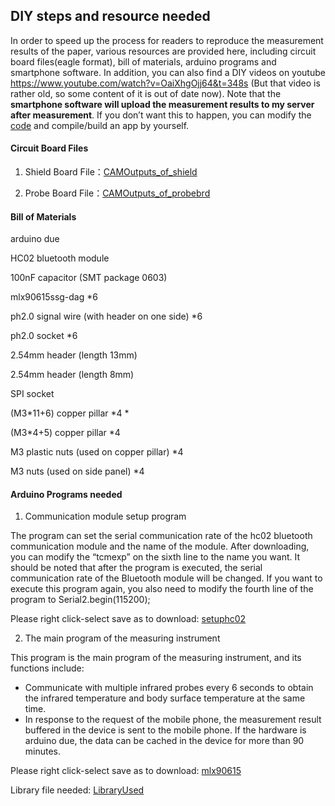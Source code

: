## DIY steps and resource needed

In order to speed up the process for readers to reproduce the measurement results of the paper, various resources are provided here, including circuit board files(eagle format), bill of materials, arduino programs and smartphone software. In addition, you can also find a DIY videos on youtube https://www.youtube.com/watch?v=OaiXhgOjj64&t=348s (But that video is rather old, so some content of it is out of date now). Note that the **smartphone software will upload the measurement results to my server after measurement**. If you don’t want this to happen, you can modify the [code](source_of_moniter_app.rar) and compile/build an app by yourself.



#### Circuit Board Files

1. Shield Board File：[CAMOutputs_of_shield](CAMOutputs_of_shield.rar)

2. Probe Board File：[CAMOutputs_of_probebrd](CAMOutputs_of_probebrd.rar)

   

#### Bill of Materials

arduino due

HC02 bluetooth module 

100nF capacitor (SMT package 0603)

mlx90615ssg-dag *6

ph2.0 signal wire (with header on one side) *6

ph2.0 socket *6


2.54mm header (length 13mm)

2.54mm header (length 8mm)

SPI socket

(M3*11+6) copper pillar *4
*

(M3*4+5) copper pillar *4

M3 plastic nuts (used on copper pillar) *4

M3 nuts (used on side panel) *4



#### Arduino Programs needed

1. Communication module setup program

The program can set the serial communication rate of the hc02 bluetooth communication module and the name of the module. After downloading, you can modify the “tcmexp” on the sixth line to the name you want. It should be noted that after the program is executed, the serial communication rate of the Bluetooth module will be changed. If you want to execute this program again, you also need to modify the fourth line of the program to Serial2.begin(115200);

Please right click-select save as to download: [setuphc02](setuphc02.ino)

2. The main program of the measuring instrument

This program is the main program of the measuring instrument, and its functions include:

- Communicate with multiple infrared probes every 6 seconds to obtain the infrared temperature and body surface temperature at the same time.
- In response to the request of the mobile phone, the measurement result buffered in the device is sent to the mobile phone. If the hardware is arduino due, the data can be cached in the device for more than 90 minutes.

Please right click-select save as to download: [mlx90615](mlx90615.ino)

Library file needed: [LibraryUsed](ArduinolibraryUsed.zip)

